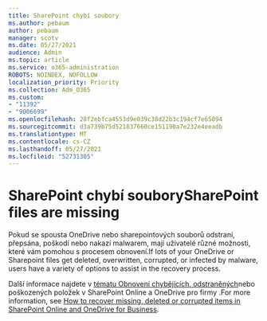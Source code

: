 ```yaml
---
title: SharePoint chybí soubory
ms.author: pebaum
author: pebaum
manager: scotv
ms.date: 05/27/2021
audience: Admin
ms.topic: article
ms.service: o365-administration
ROBOTS: NOINDEX, NOFOLLOW
localization_priority: Priority
ms.collection: Adm_O365
ms.custom:
- "11392"
- "9006699"
ms.openlocfilehash: 28f2ebfca4553d9e039c38d22b3c194cf7e65094
ms.sourcegitcommit: d3a739b75d521837660ce151190a7e232e4eeadb
ms.translationtype: MT
ms.contentlocale: cs-CZ
ms.lasthandoff: 05/27/2021
ms.locfileid: "52731305"
---
```

# <a name="sharepoint-files-are-missing"></a><span data-ttu-id="93427-102">SharePoint chybí soubory</span><span class="sxs-lookup"><span data-stu-id="93427-102">SharePoint files are missing</span></span>

<span data-ttu-id="93427-103">Pokud se spousta OneDrive nebo sharepointových souborů odstraní, přepsána, poškodí nebo nakazí malwarem, mají uživatelé různé možnosti, které vám pomohou s procesem obnovení.</span><span class="sxs-lookup"><span data-stu-id="93427-103">If lots of your OneDrive or Sharepoint files get deleted, overwritten, corrupted, or infected by malware, users have a variety of options to assist in the recovery process.</span></span>

<span data-ttu-id="93427-104">Další informace najdete v [tématu Obnovení chybějících, odstraněných](https://go.microsoft.com/fwlink/?linkid=2110774)nebo poškozených položek v SharePoint Online a OneDrive pro firmy .</span><span class="sxs-lookup"><span data-stu-id="93427-104">For more information, see [How to recover missing, deleted or corrupted items in SharePoint Online and OneDrive for Business](https://go.microsoft.com/fwlink/?linkid=2110774).</span></span>
